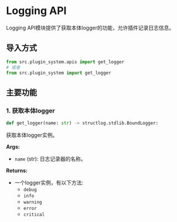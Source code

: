 # Logging API

Logging API模块提供了获取本体logger的功能，允许插件记录日志信息。

## 导入方式

```python
from src.plugin_system.apis import get_logger
# 或者
from src.plugin_system import get_logger
```

## 主要功能
### 1. 获取本体logger
```python
def get_logger(name: str) -> structlog.stdlib.BoundLogger:
```
获取本体logger实例。

**Args:**
- `name` (str): 日志记录器的名称。

**Returns:**
- 一个logger实例，有以下方法:
    - `debug`
    - `info`
    - `warning`
    - `error`
    - `critical`